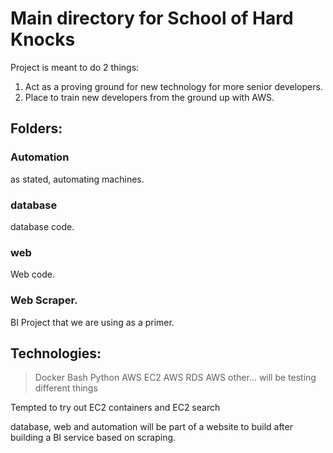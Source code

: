 # Main directory for School of Hard Knocks

Project is meant to do 2 things:
1.  Act as a proving ground for new technology for more senior developers.
2.  Place to train new developers from the ground up with AWS.

## Folders:

### Automation

as stated, automating machines.

### database

database code.

### web

Web code.

### Web Scraper.

BI Project that we are using as a primer.

## Technologies:
> Docker
> Bash
> Python
> AWS EC2
> AWS RDS
> AWS other... will be testing different things

Tempted to try out EC2 containers and EC2 search

database, web and automation will be part of a website to build after building a BI service based on scraping.
